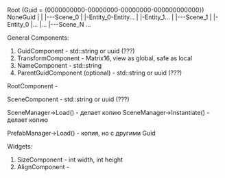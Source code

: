 

Root      (Guid = {0000000000-00000000-00000000-000000000000}) NoneGuid
|
|
|---Scene_0
|	|-Entity_0-Entity...
|	|-Entity_1...
|
|---Scene_1
|	|-Entity_0
|...
|...
|---Scene_N
		...


General Components:
1. GuidComponent - std::string or uuid (???)
2. TransformComponent - Matrix16, view as global, safe as local
3. NameComponent - std::string
4. ParentGuidComponent (optional) - std::string or uuid (???)

RootComponent - 

SceneComponent - std::string or uuid (???)

SceneManager->Load() - делает копию
SceneManager->Instantiate() - делает копию

PrefabManager->Load() - копия, но с другими Guid


Widgets:
1. SizeComponent - int width, int height
2. AlignComponent - 